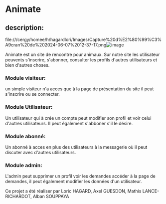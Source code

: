 # Animate


## description:
file:///cergy/homee/h/hagardlori/Images/Capture%20d%E2%80%99%C3%A9cran%20de%202024-06-07%2012-37-17.png![image](https://github.com/Lorichag/Meetic/assets/133487399/83b8cfc1-74e7-4d7d-a5ff-b44ba1941752)


Animate est un site de rencontre pour animaux.
Sur notre site les utilisateur peuvents s'inscrire, s'abonner, consulter les profils d'autres utilisateurs et bien d'autres choses.

### Module visiteur:
un simple visiteur n'a acces que à la page de présentation du site il peut s'inscrire ou se connecter.

### Module Utilisateur:
Un utilisateur qui à crée un compte peut modifier son profil et voir celui d'autres utilisateurs.
Il peut également s'abboner s'il le désire.

### Module abonné:
Un abonné à acces en plus des utilisateurs à la messagerie où il peut discuter avec d'autres utilisateurs.

### Module admin:
L'admin peut supprimer un profil voir les demandes accéder à la page de demandes, il peut également modifier les données d'un utilisateur.

Ce projet a été réaliser par Loric HAGARD, Axel GUESDON, Mathis LANCE-RICHARDOT, Alban SOUPPAYA
